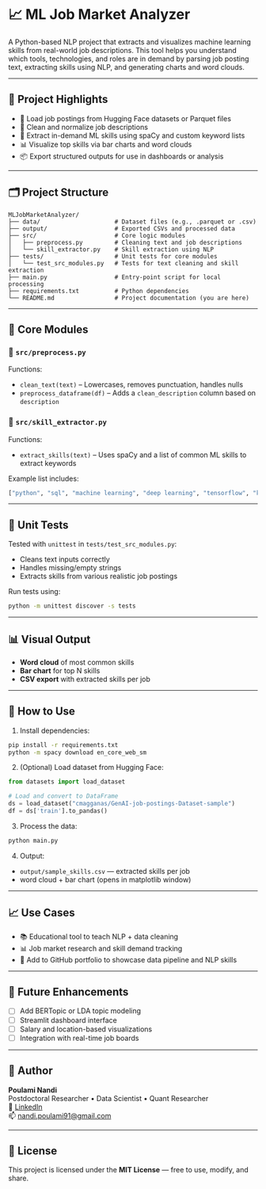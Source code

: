 # 📈 ML Job Market Analyzer

A Python-based NLP project that extracts and visualizes machine learning skills from real-world job descriptions. This tool helps you understand which tools, technologies, and roles are in demand by parsing job posting text, extracting skills using NLP, and generating charts and word clouds.

---

## 🚀 Project Highlights

- 📄 Load job postings from Hugging Face datasets or Parquet files
- 🧹 Clean and normalize job descriptions
- 🧠 Extract in-demand ML skills using spaCy and custom keyword lists
- 📊 Visualize top skills via bar charts and word clouds
- 📦 Export structured outputs for use in dashboards or analysis

---

## 🗂 Project Structure

```
MLJobMarketAnalyzer/
├── data/                     # Dataset files (e.g., .parquet or .csv)
├── output/                   # Exported CSVs and processed data
├── src/                      # Core logic modules
│   ├── preprocess.py         # Cleaning text and job descriptions
│   └── skill_extractor.py    # Skill extraction using NLP
├── tests/                    # Unit tests for core modules
│   └── test_src_modules.py   # Tests for text cleaning and skill extraction
├── main.py                   # Entry-point script for local processing
├── requirements.txt          # Python dependencies
└── README.md                 # Project documentation (you are here)
```

---

## 🧠 Core Modules

### 🔹 `src/preprocess.py`
Functions:
- `clean_text(text)` – Lowercases, removes punctuation, handles nulls
- `preprocess_dataframe(df)` – Adds a `clean_description` column based on `description`

### 🔹 `src/skill_extractor.py`
Functions:
- `extract_skills(text)` – Uses spaCy and a list of common ML skills to extract keywords

Example list includes:
```python
["python", "sql", "machine learning", "deep learning", "tensorflow", "keras", ...]
```

---

## 🧪 Unit Tests

Tested with `unittest` in `tests/test_src_modules.py`:
- Cleans text inputs correctly
- Handles missing/empty strings
- Extracts skills from various realistic job postings

Run tests using:
```bash
python -m unittest discover -s tests
```

---

## 📊 Visual Output

- **Word cloud** of most common skills
- **Bar chart** for top N skills
- **CSV export** with extracted skills per job

---

## 💾 How to Use

1. Install dependencies:
```bash
pip install -r requirements.txt
python -m spacy download en_core_web_sm
```

2. (Optional) Load dataset from Hugging Face:
```python
from datasets import load_dataset

# Load and convert to DataFrame
ds = load_dataset("cmagganas/GenAI-job-postings-Dataset-sample")
df = ds['train'].to_pandas()
```

3. Process the data:
```bash
python main.py
```

4. Output:
- `output/sample_skills.csv` — extracted skills per job
- word cloud + bar chart (opens in matplotlib window)

---

## 📈 Use Cases

- 📚 Educational tool to teach NLP + data cleaning
- 📊 Job market research and skill demand tracking
- 💼 Add to GitHub portfolio to showcase data pipeline and NLP skills

---

## 🧩 Future Enhancements

- [ ] Add BERTopic or LDA topic modeling
- [ ] Streamlit dashboard interface
- [ ] Salary and location-based visualizations
- [ ] Integration with real-time job boards

---

## 👤 Author

**Poulami Nandi**  
Postdoctoral Researcher • Data Scientist • Quant Researcher  
🔗 [LinkedIn](https://www.linkedin.com/in/poulami-nandi/)  
📫 nandi.poulami91@gmail.com

---

## 📜 License

This project is licensed under the **MIT License** — free to use, modify, and share.
